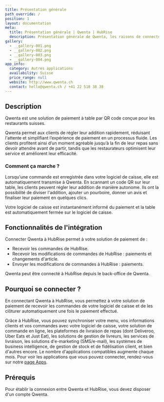 ```yaml
---
title: Présentation générale
path_override: /
position: 1
layout: documentation
meta:
  title: Présentation générale | Qwenta | HubRise
  description: Présentation générale de Qwenta, les raisons de connecter Qwenta à HubRise et fonctionnalités de l'intégration. Envoyez les commandes de logiciel de votre caisse à Qwenta.
gallery:
  - __gallery-001.png
  - __gallery-002.png
  - __gallery-003.png
  - __gallery-004.png
app_info:
  category: Autres applications
  availability: Suisse
  price_range: null
  website: http://www.qwenta.ch
  contact: hello@qwenta.ch / +41 22 518 38 38
---
```


## Description

Qwenta est une solution de paiement à table par QR code conçue pour les restaurants suisses.

Qwenta permet aux clients de régler leur addition rapidement, réduisant l'attente et simplifiant l’expérience de paiement en un processus fluide.
Les clients profitent ainsi d’un moment agréable jusqu’à la fin de leur repas sans devoir attendre avant de partir, tandis que les restaurateurs optimisent leur service et améliorent leur efficacité.

### Comment ça marche ?

Lorsqu'une commande est enregistrée dans votre logiciel de caisse, elle est automatiquement transmise à Qwenta. En scannant un code QR sur leur table, les clients peuvent régler leur addition de manière autonome. Ils ont la possibilité de diviser l'addition, ajouter un pourboire, donner un avis et finaliser leur paiement en quelques clics.

Votre logiciel de caisse est instantanément informé du paiement et la table est automatiquement fermée sur le logiciel de caisse.

## Fonctionnalités de l'intégration

Connecter Qwenta à HubRise permet à votre solution de paiement de :

- Recevoir les commandes de HubRise.
- Recevoir les modifications de commandes de HubRise : paiements et changements d'article.
- Envoyer les modifications de commandes à HubRise : paiements.

Qwenta peut être connecté à HubRise depuis le back-office de Qwenta.

## Pourquoi se connecter ?

En connectant Qwenta à HubRise, vous permettez à votre solution de paiement de recevoir les commandes de votre logiciel de caisse et de les clôturer automatiquement une fois le paiement effectué.

Grâce à HubRise, vous pouvez synchroniser votre menu, vos informations clients et vos commandes avec votre logiciel de caisse, votre solution de commande en ligne, les plateformes de livraison de repas (dont Deliveroo, Uber Eats et Just Eat), les solutions de gestion de livreurs, les services de livraison, les solutions d'e-marketing (SMS/e-mail), les systèmes de business intelligence, de gestion de stock et de fidélisation client, et bien d'autres encore. Le nombre d'applications compatibles augmente chaque mois. Pour voir les applications que vous pouvez connecter, rendez-vous sur notre [page Apps](/apps).

## Prérequis

Pour établir la connexion entre Qwenta et HubRise, vous devez disposer d'un compte Qwenta.
